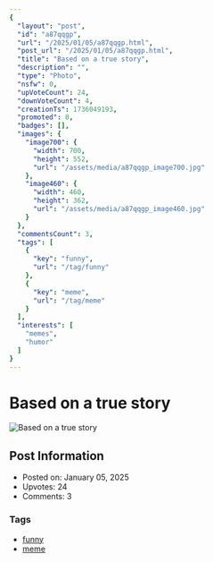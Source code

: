 ```yaml
---
{
  "layout": "post",
  "id": "a87qqgp",
  "url": "/2025/01/05/a87qqgp.html",
  "post_url": "/2025/01/05/a87qqgp.html",
  "title": "Based on a true story",
  "description": "",
  "type": "Photo",
  "nsfw": 0,
  "upVoteCount": 24,
  "downVoteCount": 4,
  "creationTs": 1736049193,
  "promoted": 0,
  "badges": [],
  "images": {
    "image700": {
      "width": 700,
      "height": 552,
      "url": "/assets/media/a87qqgp_image700.jpg"
    },
    "image460": {
      "width": 460,
      "height": 362,
      "url": "/assets/media/a87qqgp_image460.jpg"
    }
  },
  "commentsCount": 3,
  "tags": [
    {
      "key": "funny",
      "url": "/tag/funny"
    },
    {
      "key": "meme",
      "url": "/tag/meme"
    }
  ],
  "interests": [
    "memes",
    "humor"
  ]
}
---
```


# Based on a true story

![Based on a true story](/assets/media/a87qqgp_image700.jpg)

## Post Information

- Posted on: January 05, 2025
- Upvotes: 24
- Comments: 3

### Tags

- [funny](/tag/funny)
- [meme](/tag/meme)
